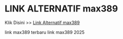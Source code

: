 # LINK ALTERNATIF max389

Klik Disini >> <a href="https://linksto.pages.dev/">Link Alternatif max389 </a>

link max389 terbaru
link max389 2025